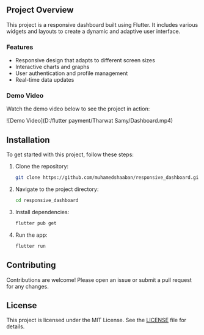 ## Project Overview

This project is a responsive dashboard built using Flutter. It includes various widgets and layouts to create a dynamic and adaptive user interface.

### Features

- Responsive design that adapts to different screen sizes
- Interactive charts and graphs
- User authentication and profile management
- Real-time data updates

### Demo Video

Watch the demo video below to see the project in action:

![Demo Video](D:/flutter payment/Tharwat Samy/Dashboard.mp4)

## Installation

To get started with this project, follow these steps:

1. Clone the repository:
    ```sh
    git clone https://github.com/muhamedshaaban/responsive_dashboard.git
    ```
2. Navigate to the project directory:
    ```sh
    cd responsive_dashboard
    ```
3. Install dependencies:
    ```sh
    flutter pub get
    ```
4. Run the app:
    ```sh
    flutter run
    ```

## Contributing

Contributions are welcome! Please open an issue or submit a pull request for any changes.

## License

This project is licensed under the MIT License. See the [LICENSE](LICENSE) file for details.















































